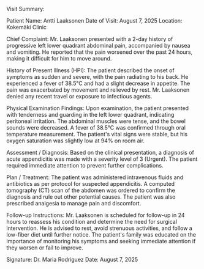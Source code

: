 Visit Summary:

Patient Name: Antti Laaksonen
Date of Visit: August 7, 2025
Location: Kokemäki Clinic

Chief Complaint:
Mr. Laaksonen presented with a 2-day history of progressive left lower quadrant abdominal pain, accompanied by nausea and vomiting. He reported that the pain worsened over the past 24 hours, making it difficult for him to move around.

History of Present Illness (HPI):
The patient described the onset of symptoms as sudden and severe, with the pain radiating to his back. He experienced a fever of 38.5°C and had a slight decrease in appetite. The pain was exacerbated by movement and relieved by rest. Mr. Laaksonen denied any recent travel or exposure to infectious agents.

Physical Examination Findings:
Upon examination, the patient presented with tenderness and guarding in the left lower quadrant, indicating peritoneal irritation. The abdominal muscles were tense, and the bowel sounds were decreased. A fever of 38.5°C was confirmed through oral temperature measurement. The patient's vital signs were stable, but his oxygen saturation was slightly low at 94% on room air.

Assessment / Diagnosis:
Based on the clinical presentation, a diagnosis of acute appendicitis was made with a severity level of 3 (Urgent). The patient required immediate attention to prevent further complications.

Plan / Treatment:
The patient was administered intravenous fluids and antibiotics as per protocol for suspected appendicitis. A computed tomography (CT) scan of the abdomen was ordered to confirm the diagnosis and rule out other potential causes. The patient was also prescribed analgesia to manage pain and discomfort.

Follow-up Instructions:
Mr. Laaksonen is scheduled for follow-up in 24 hours to reassess his condition and determine the need for surgical intervention. He is advised to rest, avoid strenuous activities, and follow a low-fiber diet until further notice. The patient's family was educated on the importance of monitoring his symptoms and seeking immediate attention if they worsen or fail to improve.

Signature: Dr. Maria Rodriguez
Date: August 7, 2025